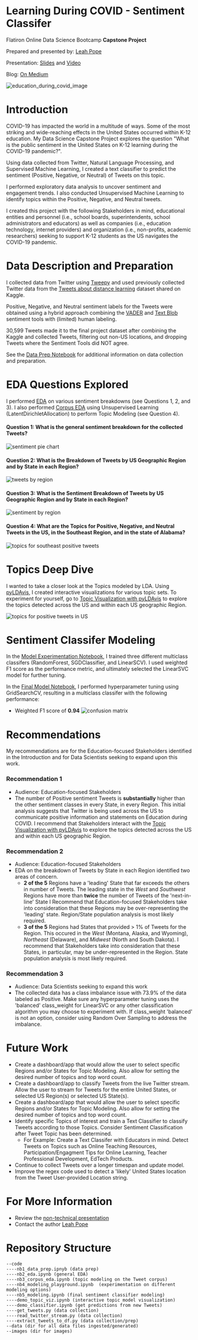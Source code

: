 
# Learning During COVID - Sentiment Classifer


Flatiron Online Data Science Bootcamp __Capstone Project__

Prepared and presented by: [Leah Pope](https://www.linkedin.com/in/leahspope/)

Presentation: [Slides](CapstoneProject_LeahPope.pdf) and [Video](https://drive.google.com/file/d/1tnVtkXB_vxrFdN_rdLx8xXud7j2BE53F/view?usp=sharing)

Blog: [On Medium](https://leahspope7.medium.com/topic-modeling-using-lda-59586a20dbfa)

![education_during_covid_image](./images/thomas-park-6MePtA9EVDA-unsplash.jpg)



# Introduction
COVID-19 has impacted the world in a multitude of ways. Some of the most striking and wide-reaching effects in the United States occurred within K-12 education. My Data Science Capstone Project explores the question "What is the public sentiment in the United States on K-12 learning during the COVID-19 pandemic?".

Using data collected from Twitter, Natural Language Processing, and Supervised Machine Learning, I created a text classifier to predict the sentiment (Positive, Negative, or Neutral) of Tweets on this topic.

I performed exploratory data analysis to uncover sentiment and engagement trends. I also conducted Unsupervised Machine Learning to identify topics within the Positive, Negative, and Neutral tweets.

I created this project with the following Stakeholders in mind, educational entities and personnel (i.e., school boards, superintendents, school administrators and educators) as well as companies (i.e., education technology, internet providers) and organization (i.e., non-profits, academic researchers) seeking to support K-12 students as the US navigates the COVID-19 pandemic.



# Data Description and Preparation
I collected data from Twitter using [Tweepy](https://github.com/tweepy) and used previously collected Twitter data from the [Tweets about distance learning](https://www.kaggle.com/barishasdemir/tweets-about-distance-learning) dataset shared on Kaggle.

Positive, Negative, and Neutral sentiment labels for the Tweets were obtained using a hybrid approach combining the [VADER](https://github.com/cjhutto/vaderSentiment) and [Text Blob](https://github.com/sloria/textblob) sentiment tools with (limited) human labeling. 

30,599 Tweets made it to the final project dataset after combining the Kaggle and collected Tweets, filtering out non-US locations, and dropping Tweets where the Sentiment Tools did NOT agree.

See the [Data Prep Notebook](./code/nb1_data_prep.ipynb) for additional information on data collection and preparation. 


# EDA Questions Explored
I performed [EDA](./code/nb2_eda.ipynb) on various sentiment breakdowns (see Questions 1, 2, and 3). I also performed [Corpus EDA](./code/nb3_corpus_eda.ipynb) using Unsupervised Learning (LatentDirichletAllocation) to perform Topic Modeling (see Question 4).

#### Question 1: What is the general sentiment breakdown for the collected Tweets?
![sentiment pie chart](./images/tweet_sentiment_piechart.png)

#### Question 2: What is the Breakdown of Tweets by US Geographic Region and by State in each Region?
![tweets by region](./images/tweet_count_by_region.png)

#### Question 3: What is the Sentiment Breakdown of Tweets by US Geographic Region and by State in each Region?
![sentiment by region](./images/sent_breakdown_by_region.png)

#### Question 4: What are the Topics for Positive, Negative, and Neutral Tweets in the US, in the Southeast Region, and in the state of Alabama?
![topics for southeast positive tweets](./images/SE_neg_topics.png)


# Topics Deep Dive
I wanted to take a closer look at the Topics modeled by LDA. Using [pyLDAvis](https://github.com/bmabey/pyLDAvis), I created interactive visualizations for various topic sets.  To experiment for yourself, go to [Topic Visualization with pyLDAvis](https://nbviewer.jupyter.org/github/lspope/capstone/blob/main/code/demo_topic_viz.ipynb?flush_cache=false) to explore the topics detected across the US and within each US geographic Region.

![topics for positive tweets in US](./images/us_pos_viz.png)


# Sentiment Classifer Modeling
In the [Model Experimentation Notebook](./code/nb4_model_playground.ipynb), I trained three different multiclass classifers (RandomForest, SGDClassifier, and LinearSCV).  I used weighted F1 score as the performance metric, and ultimately selected the LinearSVC model for further tuning.

In the [Final Model Notebook](./code/nb5_modeling.ipynb), I performed hyperparameter tuning using GridSearchCV, resulting in a multiclass classifer with the following performance:
* Weighted F1 score of __0.94__ 
![confusion matrix](./images/cm.png)


# Recommendations
My recommendations are for the Education-focused Stakeholders identified in the Introduction and for Data Scientists seeking to expand upon this work.

### Recommendation 1
* Audience: Education-focused Stakeholders
* The number of Positive sentiment Tweets is __substantially__ higher than the other sentiment classes in every State, in every Region. This initial analysis suggests that Twitter is being used across the US to communicate positive information and statements on Education during COVID. I recommend that Stakeholders interact with the [Topic Visualization with pyLDAvis](https://nbviewer.jupyter.org/github/lspope/capstone/blob/main/code/demo_topic_viz.ipynb?flush_cache=false) to explore the topics detected across the US and within each US geographic Region.

### Recommendation 2
* Audience: Education-focused Stakeholders
* EDA on the breakdown of Tweets by State in each Region identified two areas of concern. 
    * __2 of the 5__ Regions have a 'leading' State that far exceeds the others in number of Tweets. The leading state in the _West_ and _Southwest_ Regions have more than __twice__ the number of Tweets of the 'next-in-line' State I Recommend that Education-focused Stakeholders take into consideration that these Regions may be over-representing the 'leading' state. Region/State population analysis is most likely required.
    * __3 of the 5__ Regions had States that provided > 1% of Tweets for the Region. This occured in the _West_ (Montana, Alaska, and Wyoming), _Northeast_ (Delaware), and _Midwest_ (North and South Dakota). I recommend that Stakeholders take into consideration that these States, in particular, may be under-represented in the Region. State population analysis is most likely required.

### Recommendation 3
* Audience: Data Scientists seeking to expand this work
* The collected data has a class imbalance issue with 73.9% of the data labeled as Positive. Make sure any hyperparameter tuning uses the 'balanced' class_weight for LinearSVC or any other classification algorithm you may choose to experiment with. If class_weight 'balanced' is not an option, consider using Random Over Sampling to address the imbalance.



# Future Work
* Create a dashboard/app that would allow the user to select specific Regions and/or States for Topic Modeling. Also allow for setting the desired number of topics and top word count. 
* Create a dashboard/app to classify Tweets from the live Twitter stream. Allow the user to stream for Tweets for the entire United States, or selected US Region(s) or selected US State(s).
* Create a dashboard/app that would allow the user to select specific Regions and/or States for Topic Modeling. Also allow for setting the desired number of topics and top word count. 
* Identify specific Topics of interest and train a Text Classifier to classify Tweets according to those Topics. Consider Sentiment Classification after Tweet Topic has been determined.
    * For Example: Create a Text Classifer with Educators in mind.  Detect Tweets on Topics such as Online Teaching Resources, Participation/Engagment Tips for Online Learning, Teacher Professional Development, EdTech Products.
* Continue to collect Tweets over a longer timespan and update model.
* Improve the regex code used to detect a 'likely' United States location from the Tweet User-provided Location string.



# For More Information
* Review the [non-technical presentation](CapstoneProject_LeahPope.pdf)
* Contact the author [Leah Pope](https://www.linkedin.com/in/leahspope/)



# Repository Structure
```
--code
----nb1_data_prep.ipnyb (data prep)
----nb2_eda.ipynb (general EDA)
----nb3_corpus_eda.ipynb (topic modeling on the Tweet corpus)
----nb4_modeling_playground.ipynb  (experimentation on different modeling options)
----nb5_modeling.ipynb (final sentiment classifier modeling)
----demo_topic_viz.ipynb (interactive topic model visualization)
----demo_classifier.ipynb (get predictions from new Tweets)
----get_tweets.py (data collection)
----read_twitter_stream.py (data collection)
----extract_tweets_to_df.py (data collection/prep)
--data (dir for all data files ingested/generated)
--images (dir for images)
```

